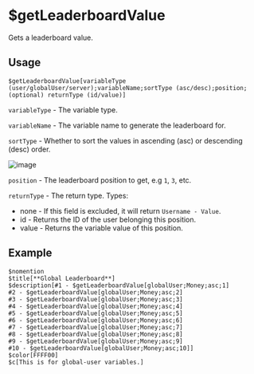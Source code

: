 # $getLeaderboardValue
Gets a leaderboard value.

## Usage
```
$getLeaderboardValue[variableType (user/globalUser/server);variableName;sortType (asc/desc);position;(optional) returnType (id/value)]
```

`variableType` - The variable type.

`variableName` - The variable name to generate the leaderboard for.

`sortType` - Whether to sort the values in ascending (asc) or descending (desc) order.

![image](https://user-images.githubusercontent.com/69215413/123284390-37db2580-d4da-11eb-967c-00b6e12bc170.png)

`position` - The leaderboard position to get, e.g `1`, `3`, etc.

`returnType` - The return type. Types:
- none - If this field is excluded, it will return `Username - Value`.
- id - Returns the ID of the user belonging this position.
- value - Returns the variable value of this position.

## Example
```
$nomention
$title[**Global Leaderboard**]
$description[#1 - $getLeaderboardValue[globalUser;Money;asc;1]
#2 - $getLeaderboardValue[globalUser;Money;asc;2]
#3 - $getLeaderboardValue[globalUser;Money;asc;3]
#4 - $getLeaderboardValue[globalUser;Money;asc;4]
#5 - $getLeaderboardValue[globalUser;Money;asc;5]
#6 - $getLeaderboardValue[globalUser;Money;asc;6]
#7 - $getLeaderboardValue[globalUser;Money;asc;7]
#8 - $getLeaderboardValue[globalUser;Money;asc;8]
#9 - $getLeaderboardValue[globalUser;Money;asc;9]
#10 - $getLeaderboardValue[globalUser;Money;asc;10]]
$color[FFFF00]
$c[This is for global-user variables.]
```
